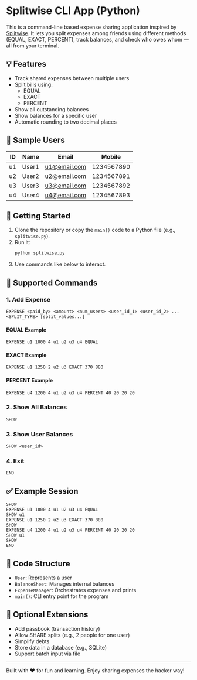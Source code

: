 # Splitwise CLI App (Python)

This is a command-line based expense sharing application inspired by [Splitwise](https://www.splitwise.com/). It lets you split expenses among friends using different methods (EQUAL, EXACT, PERCENT), track balances, and check who owes whom — all from your terminal.

## 💡 Features

- Track shared expenses between multiple users
- Split bills using:
  - EQUAL
  - EXACT
  - PERCENT
- Show all outstanding balances
- Show balances for a specific user
- Automatic rounding to two decimal places

## 🧪 Sample Users

| ID  | Name   | Email           | Mobile      |
|-----|--------|------------------|-------------|
| u1  | User1  | u1@email.com     | 1234567890  |
| u2  | User2  | u2@email.com     | 1234567891  |
| u3  | User3  | u3@email.com     | 1234567892  |
| u4  | User4  | u4@email.com     | 1234567893  |

## 🚀 Getting Started

1. Clone the repository or copy the `main()` code to a Python file (e.g., `splitwise.py`).
2. Run it:
   ```bash
   python splitwise.py
   ```
3. Use commands like below to interact.

## 📌 Supported Commands

### 1. Add Expense
```
EXPENSE <paid_by> <amount> <num_users> <user_id_1> <user_id_2> ... <SPLIT_TYPE> [split_values...]
```

#### EQUAL Example
```
EXPENSE u1 1000 4 u1 u2 u3 u4 EQUAL
```

#### EXACT Example
```
EXPENSE u1 1250 2 u2 u3 EXACT 370 880
```

#### PERCENT Example
```
EXPENSE u4 1200 4 u1 u2 u3 u4 PERCENT 40 20 20 20
```

### 2. Show All Balances
```
SHOW
```

### 3. Show User Balances
```
SHOW <user_id>
```

### 4. Exit
```
END
```

## ✅ Example Session
```
SHOW
EXPENSE u1 1000 4 u1 u2 u3 u4 EQUAL
SHOW u1
EXPENSE u1 1250 2 u2 u3 EXACT 370 880
SHOW
EXPENSE u4 1200 4 u1 u2 u3 u4 PERCENT 40 20 20 20
SHOW u1
SHOW
END
```

## 🧱 Code Structure
- `User`: Represents a user
- `BalanceSheet`: Manages internal balances
- `ExpenseManager`: Orchestrates expenses and prints
- `main()`: CLI entry point for the program

## 📌 Optional Extensions
- Add passbook (transaction history)
- Allow SHARE splits (e.g., 2 people for one user)
- Simplify debts
- Store data in a database (e.g., SQLite)
- Support batch input via file

---

Built with ❤️ for fun and learning. Enjoy sharing expenses the hacker way!
